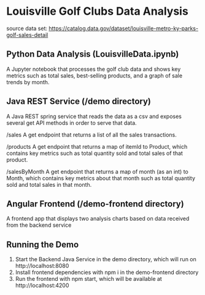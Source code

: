 # Louisville Golf Clubs Data Analysis
source data set: https://catalog.data.gov/dataset/louisville-metro-ky-parks-golf-sales-detail

## Python Data Analysis (LouisvilleData.ipynb)
A Jupyter notebook that processes the golf club data and shows key metrics such as total sales, best-selling products, 
and a graph of sale trends by month.

## Java REST Service (/demo directory)
A Java REST spring service that reads the data as a csv and exposes several get API methods in order to serve that data. 

/sales
A get endpoint that returns a list of all the sales transactions.

/products
A get endpoint that returns a map of itemId to Product, which contains key metrics such as total quantity sold and total sales of that product.

/salesByMonth 
A get endpoint that returns a map of month (as an int) to Month, which contains key metrics about that month such as total quantity sold and total sales in that month.

## Angular Frontend (/demo-frontend directory)
A frontend app that displays two analysis charts based on data received from the backend service

## Running the Demo
1. Start the Backend Java Service in the demo directory, which will run on http://localhost:8080
2. Install frontend dependencies with npm i in the demo-frontend directory
3. Run the frontend with npm start, which will be available at http://localhost:4200